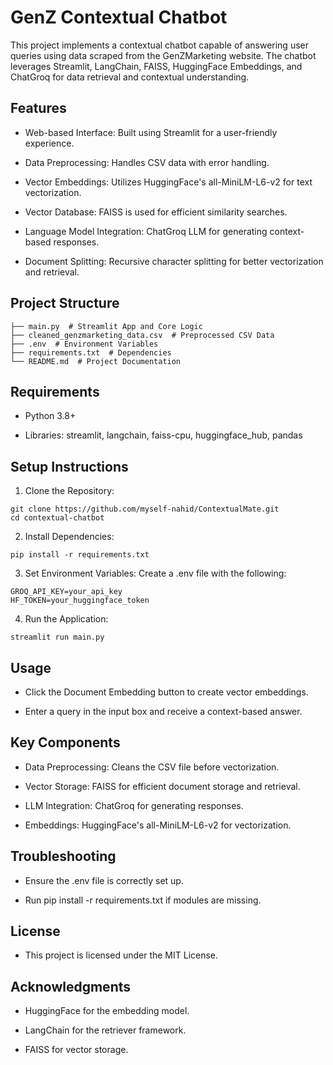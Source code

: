 # GenZ Contextual Chatbot

This project implements a contextual chatbot capable of answering user queries using data scraped from the GenZMarketing website. The chatbot leverages Streamlit, LangChain, FAISS, HuggingFace Embeddings, and ChatGroq for data retrieval and contextual understanding.

## Features

- Web-based Interface: Built using Streamlit for a user-friendly experience.

- Data Preprocessing: Handles CSV data with error handling.

- Vector Embeddings: Utilizes HuggingFace's all-MiniLM-L6-v2 for text vectorization.

- Vector Database: FAISS is used for efficient similarity searches.

- Language Model Integration: ChatGroq LLM for generating context-based responses.

- Document Splitting: Recursive character splitting for better vectorization and retrieval.

## Project Structure
```
├── main.py  # Streamlit App and Core Logic
├── cleaned_genzmarketing_data.csv  # Preprocessed CSV Data
├── .env  # Environment Variables
├── requirements.txt  # Dependencies
└── README.md  # Project Documentation
```
## Requirements

- Python 3.8+

- Libraries: streamlit, langchain, faiss-cpu, huggingface_hub, pandas

## Setup Instructions

1. Clone the Repository:
```
git clone https://github.com/myself-nahid/ContextualMate.git
cd contextual-chatbot
```
2. Install Dependencies:
```
pip install -r requirements.txt
```
3. Set Environment Variables:
Create a .env file with the following:
```
GROQ_API_KEY=your_api_key
HF_TOKEN=your_huggingface_token
```
4. Run the Application:
```
streamlit run main.py
```
## Usage

- Click the Document Embedding button to create vector embeddings.

- Enter a query in the input box and receive a context-based answer.

## Key Components

- Data Preprocessing: Cleans the CSV file before vectorization.

- Vector Storage: FAISS for efficient document storage and retrieval.

- LLM Integration: ChatGroq for generating responses.

- Embeddings: HuggingFace's all-MiniLM-L6-v2 for vectorization.

## Troubleshooting

- Ensure the .env file is correctly set up.

- Run pip install -r requirements.txt if modules are missing.

## License

- This project is licensed under the MIT License.

## Acknowledgments

- HuggingFace for the embedding model.

- LangChain for the retriever framework.

- FAISS for vector storage.